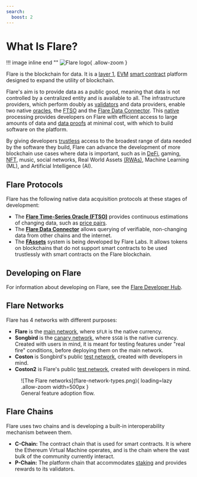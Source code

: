 ```yaml
---
search:
  boost: 2
---
```


# What Is Flare?

!!! image inline end ""
    ![Flare logo](logo-FLR.png){ .allow-zoom }

Flare is the blockchain for data.
It is a [layer 1](glossary.md#layer1), [EVM](glossary.md#evm) [smart contract](glossary.md#smart_contract) platform designed to expand the utility of blockchain.

Flare's aim is to provide data as a public good, meaning that data is not controlled by a centralized entity and is available to all.
The infrastructure providers, which perform doubly as [validators](../tech/validators.md) and data providers, enable two native [oracles](glossary.md#oracle), the [FTSO](./ftso/index.md) and the [Flare Data Connector](./data-connector.md).
This [native](glossary.md#native) processing provides developers on Flare with efficient access to large amounts of data and [data proofs](glossary.md#data_proof) at minimal cost, with which to build software on the platform.

By giving developers [trustless](glossary.md#trustless) access to the broadest range of data needed by the software they build, Flare can advance the development of more blockchain use cases where data is important, such as in [DeFi](glossary.md#defi), gaming, [NFT](glossary.md#nft), music, social networks, Real World Assets [(RWAs)](glossary.md#rwa), Machine Learning (ML), and Artificial Intelligence (AI).

## Flare Protocols

Flare has the following native data acquisition protocols at these stages of development:

* The **[Flare Time-Series Oracle (FTSO)](./ftso/index.md)** provides continuous estimations of changing data, such as [price pairs](glossary.md#price_pair).
* The **[Flare Data Connector](./data-connector.md)** allows querying of verifiable, non-changing data from other chains and the internet.
* The **[FAssets](https://dev.flare.network/fassets/overview)** system is being developed by Flare Labs. It allows tokens on blockchains that do not support smart contracts to be used trustlessly with smart contracts on the Flare blockchain.

## Developing on Flare

For information about developing on Flare, see the [Flare Developer Hub](https://dev.flare.network/).

## Flare Networks

Flare has 4 networks with different purposes:

* **Flare** is the [main network](glossary.md#main_network), where `$FLR` is the native currency.
* **Songbird** is the [canary network](glossary.md#canary_network), where `$SGB` is the native currency. Created with users in mind, it is meant for testing features under "real fire" conditions, before deploying them on the main network.
* **Coston** is Songbird's public [test network](glossary.md#coston), created with developers in mind.
* **Coston2** is Flare's public [test network](glossary.md#coston), created with developers in mind.

<figure markdown>
![The Flare networks](flare-network-types.png){ loading=lazy .allow-zoom width=500px }
<figcaption>General feature adoption flow.</figcaption>
</figure>

## Flare Chains

Flare uses two chains and is developing a built-in interoperability mechanism between them.

* **C-Chain:** The contract chain that is used for smart contracts. It is where the Ethereum Virtual Machine operates, and is the chain where the vast bulk of the community currently interact.
* **P-Chain:** The platform chain that accommodates [staking](../tech/validators.md) and provides rewards to its validators.
